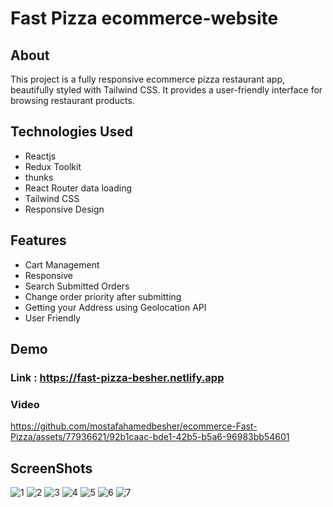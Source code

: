 # Fast Pizza ecommerce-website

## About
This project is a fully responsive ecommerce pizza restaurant app,
beautifully styled with Tailwind CSS. It provides a user-friendly interface for browsing restaurant products.


## Technologies Used
* Reactjs
* Redux Toolkit
* thunks
* React Router data loading
* Tailwind CSS
* Responsive Design


## Features
* Cart Management
* Responsive
* Search Submitted Orders
* Change order priority after submitting
* Getting your Address using Geolocation API
* User Friendly


## Demo
### Link : https://fast-pizza-besher.netlify.app

### Video
https://github.com/mostafahamedbesher/ecommerce-Fast-Pizza/assets/77936621/92b1caac-bde1-42b5-b5a6-96983bb54601


## ScreenShots
![1](https://github.com/mostafahamedbesher/ecommerce-Fast-Pizza/assets/77936621/4439ad37-a079-4ea5-b2a3-9487513bb6d0)
![2](https://github.com/mostafahamedbesher/ecommerce-Fast-Pizza/assets/77936621/a2b698ff-9b28-4219-b2b5-d058a275960b)
![3](https://github.com/mostafahamedbesher/ecommerce-Fast-Pizza/assets/77936621/71f73c18-e511-4f3c-bd43-ce7e3347bc86)
![4](https://github.com/mostafahamedbesher/ecommerce-Fast-Pizza/assets/77936621/76ff8c3d-8dc4-45b4-a3cc-ed8b5b66fe54)
![5](https://github.com/mostafahamedbesher/ecommerce-Fast-Pizza/assets/77936621/3e99d947-9d09-4445-922d-6c5c0607c616)
![6](https://github.com/mostafahamedbesher/ecommerce-Fast-Pizza/assets/77936621/ebe8f35f-9c59-4ee6-a12b-5cf2006528bb)
![7](https://github.com/mostafahamedbesher/ecommerce-Fast-Pizza/assets/77936621/4420a5d4-1c95-4043-adec-60c6fcd3fed8)



